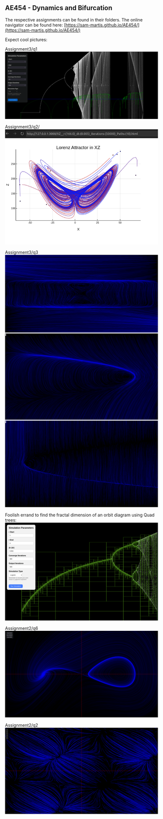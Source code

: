## AE454 - Dynamics and Bifurcation

The respective assignments can be found in their folders.
The online navigator can be found here: [https://sam-martis.github.io/AE454/](https://sam-martis.github.io/AE454/)



Expect cool pictures:


Assignment3/q1
![alt text](Assignment3/q1/image.png)

Assignment3/q2/
![alt text](Assignment3/q2/166/166_XZ_10p.png)


Assignment3/q3
![alt text](Assignment2/03/image.png)
![alt text](Assignment2/03/image2.png)
![alt text](Assignment2/03/image3.png)

Foolish errand to find the fractal dimension of an orbit diagram using Quad trees:
![alt text](Assignment3/q3/OrbitDiagramDim/image.png)


Assignment2/q6
![alt text](Assignment2/06/critical2.png)

Assignment2/q2
![alt text](Assignment2/02/image1.png)


